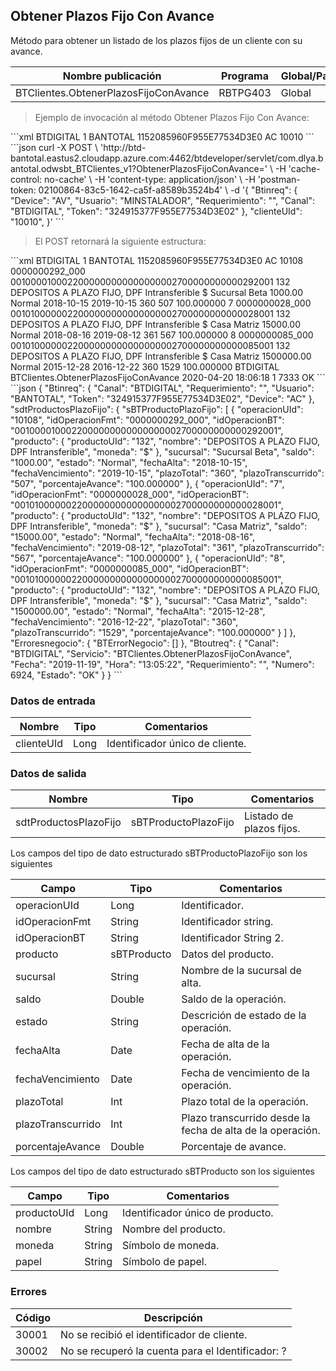 ## Obtener Plazos Fijo Con Avance

Método para obtener un listado de los plazos fijos de un cliente con su avance.

| Nombre publicación                    | Programa | Global/País |
| ------------------------------------- | -------- | ----------- |
| BTClientes.ObtenerPlazosFijoConAvance | RBTPG403 | Global      |

> Ejemplo de invocación al método Obtener Plazos Fijo Con Avance:

<code-group>
<code-block title="XML" active>
```xml
<soapenv:Envelope xmlns:soapenv="http://schemas.xmlsoap.org/soap/envelope/" xmlns:bts="http://uy.com.dlya.bantotal/BTSOA/">
   <soapenv:Header/>
   <soapenv:Body>
      <bts:BTClientes.ObtenerPlazosFijoConAvance>
         <bts:Btinreq>
            <bts:Canal>BTDIGITAL</bts:Canal>
            <bts:Requerimiento>1</bts:Requerimiento>
            <bts:Usuario>BANTOTAL</bts:Usuario>
            <bts:Token>1152085960F955E77534D3E0</bts:Token>
            <bts:Device>AC</bts:Device>
         </bts:Btinreq>
         <bts:clienteUId>10010</bts:clienteUId>
      </bts:BTClientes.ObtenerPlazosFijoConAvance>
   </soapenv:Body>
</soapenv:Envelope>
```
</code-block>
 
<code-block title="JSON">
```json
curl -X POST \
  'http://btd-bantotal.eastus2.cloudapp.azure.com:4462/btdeveloper/servlet/com.dlya.bantotal.odwsbt_BTClientes_v1?ObtenerPlazosFijoConAvance=' \
  -H 'cache-control: no-cache' \
  -H 'content-type: application/json' \
  -H 'postman-token: 02100864-83c5-1642-ca5f-a8589b3524b4' \
  -d '{
	"Btinreq": {
		"Device": "AV",
		"Usuario": "MINSTALADOR",
		"Requerimiento": "",
		"Canal": "BTDIGITAL",
		"Token": "324915377F955E77534D3E02"
	},
    "clienteUId": "10010",
}'
```
</code-block>
</code-group>

> El POST retornará la siguiente estructura:

<code-group>
<code-block title="XML" active>
```xml
<SOAP-ENV:Envelope xmlns:SOAP-ENV="http://schemas.xmlsoap.org/soap/envelope/" xmlns:xsd="http://www.w3.org/2001/XMLSchema" xmlns:SOAP-ENC="http://schemas.xmlsoap.org/soap/encoding/" xmlns:xsi="http://www.w3.org/2001/XMLSchema-instance">
   <SOAP-ENV:Body>
      <BTClientes.ObtenerPlazosFijoConAvanceResponse xmlns="http://uy.com.dlya.bantotal/BTSOA/">
         <Btinreq>
            <Canal>BTDIGITAL</Canal>
            <Requerimiento>1</Requerimiento>
            <Usuario>BANTOTAL</Usuario>
            <Token>1152085960F955E77534D3E0</Token>
            <Device>AC</Device>
         </Btinreq>
         <sdtProductosPlazoFijo>
            <sBTProductoPlazoFijo>
               <operacionUId>10108</operacionUId>
               <idOperacionFmt>0000000292_000</idOperacionFmt>
               <idOperacionBT>0010000100022000000000000000002700000000000292001</idOperacionBT>
               <producto>
                  <productoUId>132</productoUId>
                  <nombre>DEPOSITOS A PLAZO FIJO, DPF Intransferible</nombre>
                  <moneda>$</moneda>
                  <papel/>
               </producto>
               <sucursal>Sucursal Beta</sucursal>
               <saldo>1000.00</saldo>
               <estado>Normal</estado>
               <fechaAlta>2018-10-15</fechaAlta>
               <fechaVencimiento>2019-10-15</fechaVencimiento>
               <plazoTotal>360</plazoTotal>
               <plazoTranscurrido>507</plazoTranscurrido>
               <porcentajeAvance>100.000000</porcentajeAvance>
            </sBTProductoPlazoFijo>
            <sBTProductoPlazoFijo>
               <operacionUId>7</operacionUId>
               <idOperacionFmt>0000000028_000</idOperacionFmt>
               <idOperacionBT>0010100000022000000000000000002700000000000028001</idOperacionBT>
               <producto>
                  <productoUId>132</productoUId>
                  <nombre>DEPOSITOS A PLAZO FIJO, DPF Intransferible</nombre>
                  <moneda>$</moneda>
                  <papel/>
               </producto>
               <sucursal>Casa Matriz</sucursal>
               <saldo>15000.00</saldo>
               <estado>Normal</estado>
               <fechaAlta>2018-08-16</fechaAlta>
               <fechaVencimiento>2019-08-12</fechaVencimiento>
               <plazoTotal>361</plazoTotal>
               <plazoTranscurrido>567</plazoTranscurrido>
               <porcentajeAvance>100.000000</porcentajeAvance>
            </sBTProductoPlazoFijo>
            <sBTProductoPlazoFijo>
               <operacionUId>8</operacionUId>
               <idOperacionFmt>0000000085_000</idOperacionFmt>
               <idOperacionBT>0010100000022000000000000000002700000000000085001</idOperacionBT>
               <producto>
                  <productoUId>132</productoUId>
                  <nombre>DEPOSITOS A PLAZO FIJO, DPF Intransferible</nombre>
                  <moneda>$</moneda>
                  <papel/>
               </producto>
               <sucursal>Casa Matriz</sucursal>
               <saldo>1500000.00</saldo>
               <estado>Normal</estado>
               <fechaAlta>2015-12-28</fechaAlta>
               <fechaVencimiento>2016-12-22</fechaVencimiento>
               <plazoTotal>360</plazoTotal>
               <plazoTranscurrido>1529</plazoTranscurrido>
               <porcentajeAvance>100.000000</porcentajeAvance>
            </sBTProductoPlazoFijo>
         </sdtProductosPlazoFijo>
         <Erroresnegocio></Erroresnegocio>
         <Btoutreq>
            <Canal>BTDIGITAL</Canal>
            <Servicio>BTClientes.ObtenerPlazosFijoConAvance</Servicio>
            <Fecha>2020-04-20</Fecha>
            <Hora>18:06:18</Hora>
            <Requerimiento>1</Requerimiento>
            <Numero>7333</Numero>
            <Estado>OK</Estado>
         </Btoutreq>
      </BTClientes.ObtenerPlazosFijoConAvanceResponse>
   </SOAP-ENV:Body>
</SOAP-ENV:Envelope>
```
</code-block>
 
<code-block title="JSON">
```json
{
    "Btinreq": {
        "Canal": "BTDIGITAL",
        "Requerimiento": "",
        "Usuario": "BANTOTAL",
        "Token": "324915377F955E77534D3E02",
        "Device": "AC"
    },
    "sdtProductosPlazoFijo": {
		"sBTProductoPlazoFijo": [
		  {
			"operacionUId": "10108",
			"idOperacionFmt": "0000000292_000",
			"idOperacionBT": "0010000100022000000000000000002700000000000292001",
			"producto": {
			  "productoUId": "132",
			  "nombre": "DEPOSITOS A PLAZO FIJO, DPF Intransferible",
			  "moneda": "$"
			},
			"sucursal": "Sucursal Beta",
			"saldo": "1000.00",
			"estado": "Normal",
			"fechaAlta": "2018-10-15",
			"fechaVencimiento": "2019-10-15",
			"plazoTotal": "360",
			"plazoTranscurrido": "507",
			"porcentajeAvance": "100.000000"
		  },
		  {
			"operacionUId": "7",
			"idOperacionFmt": "0000000028_000",
			"idOperacionBT": "0010100000022000000000000000002700000000000028001",
			"producto": {
			  "productoUId": "132",
			  "nombre": "DEPOSITOS A PLAZO FIJO, DPF Intransferible",
			  "moneda": "$"
			},
			"sucursal": "Casa Matriz",
			"saldo": "15000.00",
			"estado": "Normal",
			"fechaAlta": "2018-08-16",
			"fechaVencimiento": "2019-08-12",
			"plazoTotal": "361",
			"plazoTranscurrido": "567",
			"porcentajeAvance": "100.000000"
		  },
		  {
			"operacionUId": "8",
			"idOperacionFmt": "0000000085_000",
			"idOperacionBT": "0010100000022000000000000000002700000000000085001",
			"producto": {
			  "productoUId": "132",
			  "nombre": "DEPOSITOS A PLAZO FIJO, DPF Intransferible",
			  "moneda": "$"
			},
			"sucursal": "Casa Matriz",
			"saldo": "1500000.00",
			"estado": "Normal",
			"fechaAlta": "2015-12-28",
			"fechaVencimiento": "2016-12-22",
			"plazoTotal": "360",
			"plazoTranscurrido": "1529",
			"porcentajeAvance": "100.000000"
		  }
		]
	},
    "Erroresnegocio": {
        "BTErrorNegocio": []
    },
    "Btoutreq": {
        "Canal": "BTDIGITAL",
        "Servicio": "BTClientes.ObtenerPlazosFijoConAvance",
        "Fecha": "2019-11-19",
        "Hora": "13:05:22",
        "Requerimiento": "",
        "Numero": 6924,
        "Estado": "OK"
    }
}
```
</code-block>
</code-group>

### Datos de entrada

| Nombre     | Tipo | Comentarios                     |
| ---------- | ---- | ------------------------------- |
| clienteUId | Long | Identificador único de cliente. |

### Datos de salida

| Nombre                | Tipo                 | Comentarios              |
| --------------------- | -------------------- | ------------------------ |
| sdtProductosPlazoFijo | sBTProductoPlazoFijo | Listado de plazos fijos. |

Los campos del tipo de dato estructurado sBTProductoPlazoFijo son los siguientes

| Campo             | Tipo        | Comentarios                                                |
| ----------------- | ----------- | ---------------------------------------------------------- |
| operacionUId      | Long        | Identificador.                                             |
| idOperacionFmt    | String      | Identificador string.                                      |
| idOperacionBT     | String      | Identificador String 2.                                    |
| producto          | sBTProducto | Datos del producto.                                        |
| sucursal          | String      | Nombre de la sucursal de alta.                             |
| saldo             | Double      | Saldo de la operación.                                     |
| estado            | String      | Descrición de estado de la operación.                      |
| fechaAlta         | Date        | Fecha de alta de la operación.                             |
| fechaVencimiento  | Date        | Fecha de vencimiento de la operación.                      |
| plazoTotal        | Int         | Plazo total de la operación.                               |
| plazoTranscurrido | Int         | Plazo transcurrido desde la fecha de alta de la operación. |
| porcentajeAvance  | Double      | Porcentaje de avance.                                      |

Los campos del tipo de dato estructurado sBTProducto son los siguientes

| Campo       | Tipo   | Comentarios                      |
| ----------- | ------ | -------------------------------- |
| productoUId | Long   | Identificador único de producto. |
| nombre      | String | Nombre del producto.             |
| moneda      | String | Símbolo de moneda.               |
| papel       | String | Símbolo de papel.                |

### Errores

| Código | Descripción                                       |
| ------ | ------------------------------------------------- |
| 30001  | No se recibió el identificador de cliente.        |
| 30002  | No se recuperó la cuenta para el Identificador: ? |
